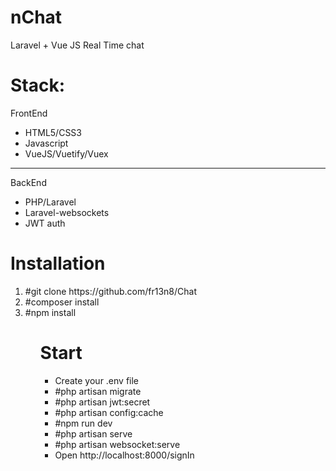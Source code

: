 # nChat
Laravel + Vue JS Real Time chat

# Stack:<br> 
FrontEnd <ul><li>HTML5/CSS3</li><li>Javascript</li><li>VueJS/Vuetify/Vuex</li></ul>
<hr>  
BackEnd <ul><li>PHP/Laravel</li><li>Laravel-websockets</li><li>JWT auth</li></ul>

# Installation
<ol><li>#git clone https://github.com/fr13n8/Chat</li><li>#composer install</li><li>#npm install</li><ol>

# Start
<ul><li>Create your .env file</li><li>#php artisan migrate</li><li>#php artisan jwt:secret</li><li>#php artisan config:cache</li><li>#npm run dev</li><li>#php artisan serve</li><li>#php artisan websocket:serve</li><li>Open http://localhost:8000/signIn</li><ul>
